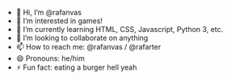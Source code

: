 - 👋 Hi, I’m @rafanvas
- 👀 I’m interested in games!
- 🌱 I’m currently learning HTML, CSS, Javascript, Python 3, etc. 
- 💞️ I’m looking to collaborate on anything
- 📫 How to reach me: @rafanvas / @rafarter
- 😄 Pronouns: he/him
- ⚡ Fun fact: eating a burger hell yeah

<!---
rafanvas/rafanvas is a ✨ special ✨ repository because its `README.md` (this file) appears on your GitHub profile.
You can click the Preview link to take a look at your changes.
--->
